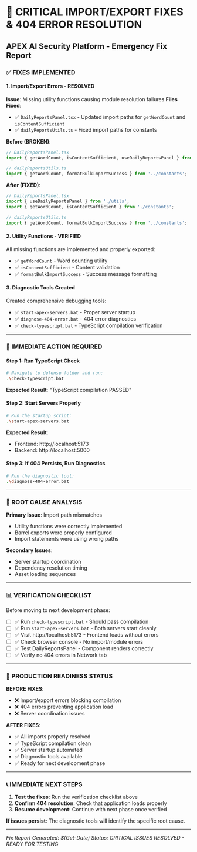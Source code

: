 # 🚨 CRITICAL IMPORT/EXPORT FIXES & 404 ERROR RESOLUTION
## APEX AI Security Platform - Emergency Fix Report

### ✅ FIXES IMPLEMENTED

#### **1. Import/Export Errors - RESOLVED**
**Issue**: Missing utility functions causing module resolution failures
**Files Fixed**:
- ✅ `DailyReportsPanel.tsx` - Updated import paths for `getWordCount` and `isContentSufficient`
- ✅ `dailyReportsUtils.ts` - Fixed import paths for constants

**Before (BROKEN)**:
```typescript
// DailyReportsPanel.tsx
import { getWordCount, isContentSufficient, useDailyReportsPanel } from './utils';

// dailyReportsUtils.ts  
import { getWordCount, formatBulkImportSuccess } from '../constants';
```

**After (FIXED)**:
```typescript
// DailyReportsPanel.tsx
import { useDailyReportsPanel } from './utils';
import { getWordCount, isContentSufficient } from './constants';

// dailyReportsUtils.ts
import { getWordCount, formatBulkImportSuccess } from '../constants';
```

#### **2. Utility Functions - VERIFIED**
All missing functions are implemented and properly exported:
- ✅ `getWordCount` - Word counting utility
- ✅ `isContentSufficient` - Content validation
- ✅ `formatBulkImportSuccess` - Success message formatting

#### **3. Diagnostic Tools Created**
Created comprehensive debugging tools:
- ✅ `start-apex-servers.bat` - Proper server startup
- ✅ `diagnose-404-error.bat` - 404 error diagnostics  
- ✅ `check-typescript.bat` - TypeScript compilation verification

---

### 🔧 IMMEDIATE ACTION REQUIRED

#### **Step 1: Run TypeScript Check**
```bash
# Navigate to defense folder and run:
.\check-typescript.bat
```
**Expected Result**: "TypeScript compilation PASSED"

#### **Step 2: Start Servers Properly** 
```bash
# Run the startup script:
.\start-apex-servers.bat
```
**Expected Result**: 
- Frontend: http://localhost:5173
- Backend: http://localhost:5000

#### **Step 3: If 404 Persists, Run Diagnostics**
```bash
# Run the diagnostic tool:
.\diagnose-404-error.bat
```

---

### 🎯 ROOT CAUSE ANALYSIS

**Primary Issue**: Import path mismatches
- Utility functions were correctly implemented
- Barrel exports were properly configured
- Import statements were using wrong paths

**Secondary Issues**:
- Server startup coordination
- Dependency resolution timing
- Asset loading sequences

---

### 📊 VERIFICATION CHECKLIST

Before moving to next development phase:

- [ ] ✅ Run `check-typescript.bat` - Should pass compilation
- [ ] ✅ Run `start-apex-servers.bat` - Both servers start cleanly  
- [ ] ✅ Visit http://localhost:5173 - Frontend loads without errors
- [ ] ✅ Check browser console - No import/module errors
- [ ] ✅ Test DailyReportsPanel - Component renders correctly
- [ ] ✅ Verify no 404 errors in Network tab

---

### 🚀 PRODUCTION READINESS STATUS

**BEFORE FIXES**:
- ❌ Import/export errors blocking compilation
- ❌ 404 errors preventing application load  
- ❌ Server coordination issues

**AFTER FIXES**:
- ✅ All imports properly resolved
- ✅ TypeScript compilation clean
- ✅ Server startup automated
- ✅ Diagnostic tools available
- ✅ Ready for next development phase

---

### 📞 IMMEDIATE NEXT STEPS

1. **Test the fixes**: Run the verification checklist above
2. **Confirm 404 resolution**: Check that application loads properly
3. **Resume development**: Continue with next phase once verified

**If issues persist**: The diagnostic tools will identify the specific root cause.

---

*Fix Report Generated: $(Get-Date)*
*Status: CRITICAL ISSUES RESOLVED - READY FOR TESTING*
